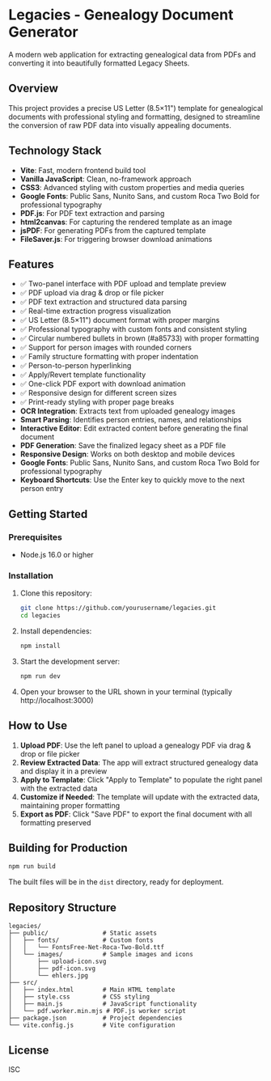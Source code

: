 # Legacies - Genealogy Document Generator

A modern web application for extracting genealogical data from PDFs and converting it into beautifully formatted Legacy Sheets.

## Overview

This project provides a precise US Letter (8.5×11") template for genealogical documents with professional styling and formatting, designed to streamline the conversion of raw PDF data into visually appealing documents.

## Technology Stack

- **Vite**: Fast, modern frontend build tool
- **Vanilla JavaScript**: Clean, no-framework approach
- **CSS3**: Advanced styling with custom properties and media queries
- **Google Fonts**: Public Sans, Nunito Sans, and custom Roca Two Bold for professional typography
- **PDF.js**: For PDF text extraction and parsing
- **html2canvas**: For capturing the rendered template as an image
- **jsPDF**: For generating PDFs from the captured template
- **FileSaver.js**: For triggering browser download animations

## Features

- ✅ Two-panel interface with PDF upload and template preview
- ✅ PDF upload via drag & drop or file picker
- ✅ PDF text extraction and structured data parsing
- ✅ Real-time extraction progress visualization
- ✅ US Letter (8.5×11") document format with proper margins
- ✅ Professional typography with custom fonts and consistent styling
- ✅ Circular numbered bullets in brown (#a85733) with proper formatting
- ✅ Support for person images with rounded corners
- ✅ Family structure formatting with proper indentation
- ✅ Person-to-person hyperlinking
- ✅ Apply/Revert template functionality
- ✅ One-click PDF export with download animation
- ✅ Responsive design for different screen sizes
- ✅ Print-ready styling with proper page breaks
- **OCR Integration**: Extracts text from uploaded genealogy images
- **Smart Parsing**: Identifies person entries, names, and relationships
- **Interactive Editor**: Edit extracted content before generating the final document
- **PDF Generation**: Save the finalized legacy sheet as a PDF file
- **Responsive Design**: Works on both desktop and mobile devices
- **Google Fonts**: Public Sans, Nunito Sans, and custom Roca Two Bold for professional typography
- **Keyboard Shortcuts**: Use the Enter key to quickly move to the next person entry

## Getting Started

### Prerequisites

- Node.js 16.0 or higher

### Installation

1. Clone this repository:
   ```bash
   git clone https://github.com/yourusername/legacies.git
   cd legacies
   ```

2. Install dependencies:
   ```bash
   npm install
   ```

3. Start the development server:
   ```bash
   npm run dev
   ```

4. Open your browser to the URL shown in your terminal (typically http://localhost:3000)

## How to Use

1. **Upload PDF**: Use the left panel to upload a genealogy PDF via drag & drop or file picker
2. **Review Extracted Data**: The app will extract structured genealogy data and display it in a preview
3. **Apply to Template**: Click "Apply to Template" to populate the right panel with the extracted data
4. **Customize if Needed**: The template will update with the extracted data, maintaining proper formatting
5. **Export as PDF**: Click "Save PDF" to export the final document with all formatting preserved

## Building for Production

```bash
npm run build
```

The built files will be in the `dist` directory, ready for deployment.

## Repository Structure

```
legacies/
├── public/               # Static assets
│   ├── fonts/            # Custom fonts
│   │   └── FontsFree-Net-Roca-Two-Bold.ttf
│   └── images/           # Sample images and icons
│       ├── upload-icon.svg
│       ├── pdf-icon.svg
│       └── ehlers.jpg
├── src/
│   ├── index.html        # Main HTML template
│   ├── style.css         # CSS styling
│   ├── main.js           # JavaScript functionality
│   └── pdf.worker.min.mjs # PDF.js worker script
├── package.json          # Project dependencies
└── vite.config.js        # Vite configuration
```

## License

ISC
